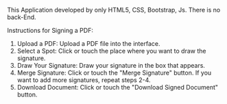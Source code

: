 This Application developed by only HTML5, CSS, Bootstrap, Js. There is no back-End.

Instructions for Signing a PDF:

1.  Upload a PDF: Upload a PDF file into the interface.
2.  Select a Spot: Click or touch the place where you want to draw the signature.
3.  Draw Your Signature: Draw your signature in the box that appears.
4.  Merge Signature: Click or touch the "Merge Signature" button.
    If you want to add more signatures, repeat steps 2-4.
5.  Download Document: Click or touch the "Download Signed Document" button.
